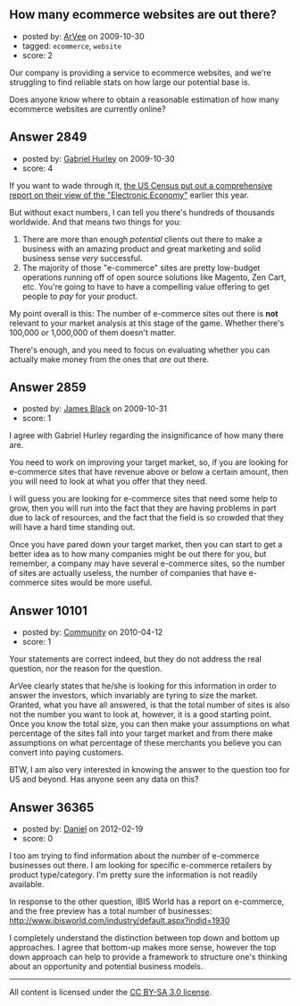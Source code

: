 ## How many ecommerce websites are out there?

- posted by: [ArVee](https://stackexchange.com/users/-1/946-arvee) on 2009-10-30
- tagged: `ecommerce`, `website`
- score: 2

Our company is providing a service to ecommerce websites, and we're struggling to find reliable stats on how large our potential base is.

Does anyone know where to obtain a reasonable estimation of how many ecommerce websites are currently online?


## Answer 2849

- posted by: [Gabriel Hurley](https://stackexchange.com/users/-1/1005-gabriel-hurley) on 2009-10-30
- score: 4

<p>If you want to wade through it, <a href="http://www.census.gov/econ/estats/" rel="nofollow">the US Census put out a comprehensive report on their view of the "Electronic Economy"</a> earlier this year.</p>

<p>But without exact numbers, I can tell you there's hundreds of thousands worldwide. And that means two things for you:</p>

<ol>
<li>There are more than enough <em>potential</em> clients out there to make a business with an amazing product and great marketing and solid business sense <em>very</em> successful.</li>
<li>The majority of those "e-commerce" sites are pretty low-budget operations running off of open source solutions like Magento, Zen Cart, etc. You're going to have to have a compelling value offering to get people to <em>pay</em> for your product.</li>
</ol>

<p>My point overall is this: The number of e-commerce sites out there is <strong>not</strong> relevant to your market analysis at this stage of the game. Whether there's 100,000 or 1,000,000 of them doesn't matter.</p>

<p>There's enough, and you need to focus on evaluating whether you can actually make money from the ones that <em>are</em> out there.</p>



## Answer 2859

- posted by: [James Black](https://stackexchange.com/users/-1/1074-james-black) on 2009-10-31
- score: 1

I agree with Gabriel Hurley regarding the insignificance of how many there are.

You need to work on improving your target market, so, if you are looking for e-commerce sites that have revenue above or below a certain amount, then you will need to look at what you offer that they need.

I will guess you are looking for e-commerce sites that need some help to grow, then you will run into the fact that they are having problems in part due to lack of resources, and the fact that the field is so crowded that they will have a hard time standing out.

Once you have pared down your target market, then you can start to get a better idea as to how many companies might be out there for you, but remember, a company may have several e-commerce sites, so the number of sites are actually useless, the number of companies that have e-commerce sites would be more useful.


## Answer 10101

- posted by: [Community](https://stackexchange.com/users/-1/-1-community) on 2010-04-12
- score: 1

Your statements are correct indeed, but they do not address the real question, nor the reason for the question. 

ArVee clearly states that he/she is looking for this information in order to answer the investors, which invariably are tyring to size the market. Granted, what you have all answered, is that the total number of sites is also not the number you want to look at, however, it is a good starting point. Once you know the total size, you can then make your assumptions on what percentage of the sites fall into your target market and from there make assumptions on what percentage of these merchants you believe you can convert into paying customers. 

BTW, I am also very interested in knowing the answer to the question too for US and beyond. Has anyone seen any data on this? 


## Answer 36365

- posted by: [Daniel](https://stackexchange.com/users/-1/16518-daniel) on 2012-02-19
- score: 0

I too am trying to find information about the number of e-commerce businesses out there.  I am looking for specific e-commerce retailers by product type/category.  I'm pretty sure the information is not readily available.  

In response to the other question, IBIS World has a report on e-commerce, and the free preview has a total number of businesses: http://www.ibisworld.com/industry/default.aspx?indid=1930

I completely understand the distinction between top down and bottom up approaches.  I agree that bottom-up makes more sense, however the top down approach can help to provide a framework to structure one's thinking about an opportunity and potential business models.  



---

All content is licensed under the [CC BY-SA 3.0 license](https://creativecommons.org/licenses/by-sa/3.0/).
